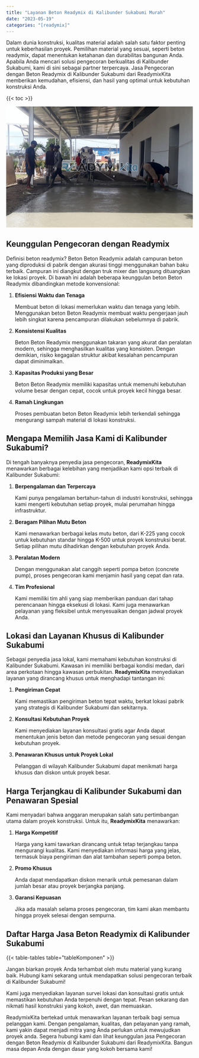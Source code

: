```yaml
---
title: "Layanan Beton Readymix di Kalibunder Sukabumi Murah"
date: "2023-05-19"
categories: "[readymix]"
---
```


Dalam dunia konstruksi, kualitas material adalah salah satu faktor penting untuk keberhasilan proyek. Pemilihan material yang sesuai, seperti beton readymix, dapat menentukan ketahanan dan durabilitas bangunan Anda. Apabila Anda mencari solusi pengecoran berkualitas di Kalibunder Sukabumi, kami di sini sebagai partner terpercaya. Jasa Pengecoran dengan Beton Readymix di Kalibunder Sukabumi dari ReadymixKita memberikan kemudahan, efisiensi, dan hasil yang optimal untuk kebutuhan konstruksi Anda.

{{< toc >}}

![Layanan Beton Readymix di Kalibunder Sukabumi Murah](/images/readymix/cor-readymix-05.jpg)

## Keunggulan Pengecoran dengan Readymix

Definisi beton readymix? Beton Beton Readymix adalah campuran beton yang diproduksi di pabrik dengan akurasi tinggi menggunakan bahan baku terbaik. Campuran ini diangkut dengan truk mixer dan langsung dituangkan ke lokasi proyek. Di bawah ini adalah beberapa keunggulan beton Beton Readymix dibandingkan metode konvensional:

1. **Efisiensi Waktu dan Tenaga**

   Membuat beton di lokasi memerlukan waktu dan tenaga yang lebih. Menggunakan beton Beton Readymix membuat waktu pengerjaan jauh lebih singkat karena pencampuran dilakukan sebelumnya di pabrik.

2. **Konsistensi Kualitas**

   Beton Beton Readymix menggunakan takaran yang akurat dan peralatan modern, sehingga menghasilkan kualitas yang konsisten. Dengan demikian, risiko kegagalan struktur akibat kesalahan pencampuran dapat diminimalkan.

3. **Kapasitas Produksi yang Besar**

   Beton Beton Readymix memiliki kapasitas untuk memenuhi kebutuhan volume besar dengan cepat, cocok untuk proyek kecil hingga besar.

4. **Ramah Lingkungan**

   Proses pembuatan beton Beton Readymix lebih terkendali sehingga mengurangi sampah material di lokasi konstruksi.

## Mengapa Memilih Jasa Kami di Kalibunder Sukabumi?

Di tengah banyaknya penyedia jasa pengecoran, **ReadymixKita** menawarkan berbagai kelebihan yang menjadikan kami opsi terbaik di Kalibunder Sukabumi:

1. **Berpengalaman dan Terpercaya**

   Kami punya pengalaman bertahun-tahun di industri konstruksi, sehingga kami mengerti kebutuhan setiap proyek, mulai perumahan hingga infrastruktur.

2. **Beragam Pilihan Mutu Beton**

   Kami menawarkan berbagai kelas mutu beton, dari K-225 yang cocok untuk kebutuhan standar hingga K-500 untuk proyek konstruksi berat. Setiap pilihan mutu dihadirkan dengan kebutuhan proyek Anda.

3. **Peralatan Modern**

   Dengan menggunakan alat canggih seperti pompa beton (concrete pump), proses pengecoran kami menjamin hasil yang cepat dan rata.

4. **Tim Profesional**

   Kami memiliki tim ahli yang siap memberikan panduan dari tahap perencanaan hingga eksekusi di lokasi. Kami juga menawarkan pelayanan yang fleksibel untuk menyesuaikan dengan jadwal proyek Anda.

## Lokasi dan Layanan Khusus di Kalibunder Sukabumi

Sebagai penyedia jasa lokal, kami memahami kebutuhan konstruksi di Kalibunder Sukabumi. Kawasan ini memiliki berbagai kondisi medan, dari area perkotaan hingga kawasan perbukitan. **ReadymixKita** menyediakan layanan yang dirancang khusus untuk menghadapi tantangan ini:

1. **Pengiriman Cepat**

   Kami memastikan pengiriman beton tepat waktu, berkat lokasi pabrik yang strategis di Kalibunder Sukabumi dan sekitarnya.

2. **Konsultasi Kebutuhan Proyek**

   Kami menyediakan layanan konsultasi gratis agar Anda dapat menentukan jenis beton dan metode pengecoran yang sesuai dengan kebutuhan proyek.

3. **Penawaran Khusus untuk Proyek Lokal**

   Pelanggan di wilayah Kalibunder Sukabumi dapat menikmati harga khusus dan diskon untuk proyek besar.

## Harga Terjangkau di Kalibunder Sukabumi dan Penawaran Spesial

Kami menyadari bahwa anggaran merupakan salah satu pertimbangan utama dalam proyek konstruksi. Untuk itu, **ReadymixKita** menawarkan:

1. **Harga Kompetitif**

   Harga yang kami tawarkan dirancang untuk tetap terjangkau tanpa mengurangi kualitas. Kami menyediakan informasi harga yang jelas, termasuk biaya pengiriman dan alat tambahan seperti pompa beton.

2. **Promo Khusus**

   Anda dapat mendapatkan diskon menarik untuk pemesanan dalam jumlah besar atau proyek berjangka panjang.

3. **Garansi Kepuasan**

   Jika ada masalah selama proses pengecoran, tim kami akan membantu hingga proyek selesai dengan sempurna.

## Daftar Harga Jasa Beton Readymix di Kalibunder Sukabumi

{{< table-tables table="tableKomponen" >}}

Jangan biarkan proyek Anda terhambat oleh mutu material yang kurang baik. Hubungi kami sekarang untuk mendapatkan solusi pengecoran terbaik di Kalibunder Sukabumi!

Kami juga menyediakan layanan survei lokasi dan konsultasi gratis untuk memastikan kebutuhan Anda terpenuhi dengan tepat. Pesan sekarang dan nikmati hasil konstruksi yang kokoh, awet, dan memuaskan.

ReadymixKita bertekad untuk menawarkan layanan terbaik bagi semua pelanggan kami. Dengan pengalaman, kualitas, dan pelayanan yang ramah, kami yakin dapat menjadi mitra yang Anda perlukan untuk mewujudkan proyek anda. Segera hubungi kami dan lihat keunggulan jasa Pengecoran dengan Beton Readymix di Kalibunder Sukabumi dari ReadymixKita. Bangun masa depan Anda dengan dasar yang kokoh bersama kami!